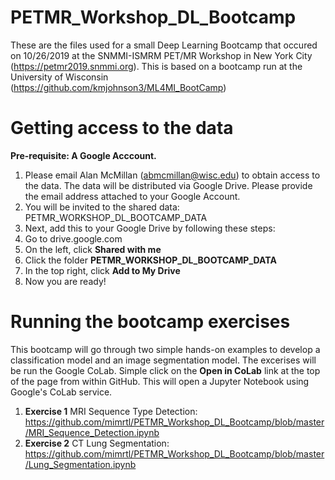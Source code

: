 # PETMR_Workshop_DL_Bootcamp

These are the files used for a small Deep Learning Bootcamp that occured on 10/26/2019 at the SNMMI-ISMRM PET/MR Workshop in New York City (https://petmr2019.snmmi.org). This is based on a bootcamp run at the University of Wisconsin (https://github.com/kmjohnson3/ML4MI_BootCamp)

# Getting access to the data
**Pre-requisite: A Google Acccount.**
1. Please email Alan McMillan (abmcmillan@wisc.edu) to obtain access to the data. The data will be distributed via Google Drive. Please provide the email address attached to your Google Account.
2. You will be invited to the shared data: PETMR_WORKSHOP_DL_BOOTCAMP_DATA
3. Next, add this to your Google Drive by following these steps:
  1. Go to drive.google.com
  2. On the left, click **Shared with me**
  3. Click the folder **PETMR_WORKSHOP_DL_BOOTCAMP_DATA**
  4. In the top right, click **Add to My Drive**
  5. Now you are ready!

# Running the bootcamp exercises
This bootcamp will go through two simple hands-on examples to develop a classification model and an image segmentation model. The excerises will be run the Google CoLab. Simple click on the **Open in CoLab** link at the top of the page from within GitHub. This will open a Jupyter Notebook using Google's CoLab service.

1. **Exercise 1** MRI Sequence Type Detection: https://github.com/mimrtl/PETMR_Workshop_DL_Bootcamp/blob/master/MRI_Sequence_Detection.ipynb
2. **Exercise 2** CT Lung Segmentation: https://github.com/mimrtl/PETMR_Workshop_DL_Bootcamp/blob/master/Lung_Segmentation.ipynb
